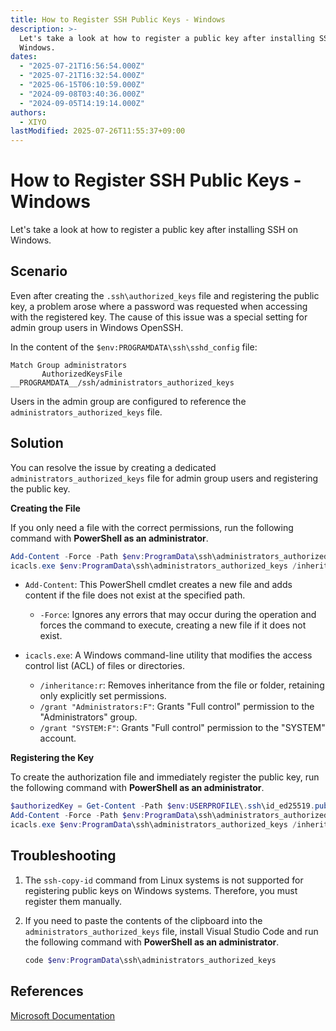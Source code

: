 ```yaml
---
title: How to Register SSH Public Keys - Windows
description: >-
  Let's take a look at how to register a public key after installing SSH on
  Windows.
dates:
  - "2025-07-21T16:56:54.000Z"
  - "2025-07-21T16:32:54.000Z"
  - "2025-06-15T06:10:59.000Z"
  - "2024-09-08T03:40:36.000Z"
  - "2024-09-05T14:19:14.000Z"
authors:
  - XIYO
lastModified: 2025-07-26T11:55:37+09:00
---
```

# How to Register SSH Public Keys - Windows

Let's take a look at how to register a public key after installing SSH on Windows.

## Scenario

Even after creating the `.ssh\authorized_keys` file and registering the public key, a problem arose where a password was requested when accessing with the registered key. The cause of this issue was a special setting for admin group users in Windows OpenSSH.

In the content of the `$env:PROGRAMDATA\ssh\sshd_config` file:

```text
Match Group administrators
       AuthorizedKeysFile __PROGRAMDATA__/ssh/administrators_authorized_keys
```

Users in the admin group are configured to reference the `administrators_authorized_keys` file.

## Solution

You can resolve the issue by creating a dedicated `administrators_authorized_keys` file for admin group users and registering the public key.

**Creating the File**

If you only need a file with the correct permissions, run the following command with **PowerShell as an administrator**.

```powershell
Add-Content -Force -Path $env:ProgramData\ssh\administrators_authorized_keys -Value $null;
icacls.exe $env:ProgramData\ssh\administrators_authorized_keys /inheritance:r /grant "Administrators:F" /grant "SYSTEM:F"
```

- `Add-Content`: This PowerShell cmdlet creates a new file and adds content if the file does not exist at the specified path.

  - `-Force`: Ignores any errors that may occur during the operation and forces the command to execute, creating a new file if it does not exist.

- `icacls.exe`: A Windows command-line utility that modifies the access control list (ACL) of files or directories.
  - `/inheritance:r`: Removes inheritance from the file or folder, retaining only explicitly set permissions.
  - `/grant "Administrators:F"`: Grants "Full control" permission to the "Administrators" group.
  - `/grant "SYSTEM:F"`: Grants "Full control" permission to the "SYSTEM" account.

**Registering the Key**

To create the authorization file and immediately register the public key, run the following command with **PowerShell as an administrator**.

```powershell
$authorizedKey = Get-Content -Path $env:USERPROFILE\.ssh\id_ed25519.pub
Add-Content -Force -Path $env:ProgramData\ssh\administrators_authorized_keys -Value $authorizedKey
icacls.exe $env:ProgramData\ssh\administrators_authorized_keys /inheritance:r /grant "Administrators:F" /grant "SYSTEM:F"
```

## Troubleshooting

1. The `ssh-copy-id` command from Linux systems is not supported for registering public keys on Windows systems. Therefore, you must register them manually.

2. If you need to paste the contents of the clipboard into the `administrators_authorized_keys` file, install Visual Studio Code and run the following command with **PowerShell as an administrator**.

   ```powershell
   code $env:ProgramData\ssh\administrators_authorized_keys
   ```

## References

[Microsoft Documentation](https://learn.microsoft.com/en-us/windows-server/administration/openssh/openssh_keymanagement)

